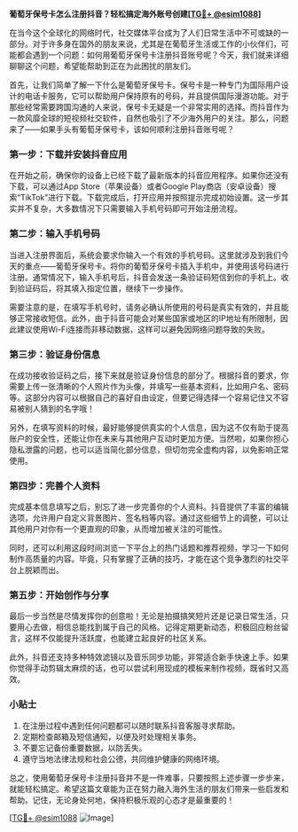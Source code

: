 **葡萄牙保号卡怎么注册抖音？轻松搞定海外账号创建[[TG💪+ @esim1088](https://t.me/s/esim1088)]**

在当今这个全球化的网络时代，社交媒体平台成为了人们日常生活中不可或缺的一部分。对于许多身在国外的朋友来说，尤其是在葡萄牙生活或工作的小伙伴们，可能都会遇到一个问题：如何用葡萄牙保号卡注册抖音账号呢？今天，我们就来详细聊聊这个问题，希望能帮助到正在为此困扰的朋友们。

首先，让我们简单了解一下什么是葡萄牙保号卡。保号卡是一种专门为国际用户设计的电话卡服务，它可以帮助用户保持原有的号码，并且提供国际漫游功能。对于那些经常需要跨国沟通的人来说，保号卡无疑是一个非常实用的选择。而抖音作为一款风靡全球的短视频社交软件，自然也吸引了不少海外用户的关注。那么，问题来了——如果手头有葡萄牙保号卡，该如何顺利注册抖音账号呢？

### **第一步：下载并安装抖音应用**
在开始之前，确保你的设备上已经下载了最新版本的抖音应用程序。如果你还没有下载，可以通过App Store（苹果设备）或者Google Play商店（安卓设备）搜索“TikTok”进行下载。下载完成后，打开应用并按照提示完成初始设置。这一步其实并不复杂，大多数情况下只需要输入手机号码即可开始注册流程。

### **第二步：输入手机号码**
当进入注册界面后，系统会要求你输入一个有效的手机号码。这里就涉及到我们今天的重点——葡萄牙保号卡。将你的葡萄牙保号卡插入手机中，并使用该号码进行注册。通常情况下，输入手机号后，抖音会发送一条验证码短信到你的手机上。收到验证码后，将其填入指定位置，继续下一步操作。

需要注意的是，在填写手机号时，请务必确认所使用的号码是真实有效的，并且能够正常接收短信。此外，由于抖音可能会对某些国家或地区的IP地址有所限制，因此建议使用Wi-Fi连接而非移动数据，这样可以避免因网络问题导致的失败。

### **第三步：验证身份信息**
在成功接收验证码之后，接下来就是验证身份信息的部分了。根据抖音的要求，你需要上传一张清晰的个人照片作为头像，并填写一些基本资料，比如用户名、密码等。这部分内容可以根据自己的喜好自由设定，但要记得选择一个容易记住又不容易被别人猜到的名字哦！

另外，在填写资料的时候，最好能够提供真实的个人信息，因为这不仅有助于提高账户的安全性，还能让你在未来与其他用户互动时更加方便。当然啦，如果你担心隐私泄露的问题，也可以适当简化部分信息，但切勿完全虚构内容，以免影响正常使用。

### **第四步：完善个人资料**
完成基本信息填写之后，别忘了进一步完善你的个人资料。抖音提供了丰富的编辑选项，允许用户自定义背景图片、签名档等内容。通过这些细节上的调整，可以让其他用户对你有一个更直观的印象，从而增加被关注的可能性。

同时，还可以利用这段时间浏览一下平台上的热门话题和推荐视频，学习一下如何制作高质量的内容。毕竟，只有掌握了正确的技巧，才能在这个竞争激烈的社交平台上脱颖而出。

### **第五步：开始创作与分享**
最后一步当然是尽情发挥你的创意啦！无论是拍摄搞笑短片还是记录日常生活，只要用心去做，相信总能找到属于自己的风格。记得定期更新动态，积极回应粉丝留言，这样不仅能提升活跃度，也能建立起良好的社区关系。

此外，抖音还支持多种特效滤镜以及音乐同步功能，非常适合新手快速上手。如果你觉得手动剪辑太麻烦的话，也可以尝试利用现成的模板来制作视频，既省时又高效。

### **小贴士**
1. 在注册过程中遇到任何问题都可以随时联系抖音客服寻求帮助。
2. 定期检查邮箱及短信通知，以便及时处理相关事务。
3. 不要忘记备份重要数据，以防丢失。
4. 遵守当地法律法规和社会公德，共同维护健康的网络环境。

总之，使用葡萄牙保号卡注册抖音并不是一件难事，只要按照上述步骤一步步来，就能轻松搞定。希望这篇文章能为正在努力融入海外生活的朋友们带来一些启发和帮助。记住，无论身处何地，保持积极乐观的心态才是最重要的！

[[TG💪+ @esim1088](https://t.me/s/esim1088) ![Image](https://i.postimg.cc/4NQfJmqS/Snipaste-2025-05-13-00-14-12.png)]